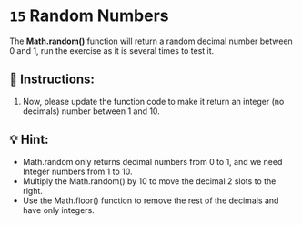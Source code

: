# `15` Random Numbers

The **Math.random()** function will return a random decimal number between 0 and 1, run the exercise as it is several times to test it.

## 📝 Instructions:

1. Now, please update the function code to make it return an integer (no decimals) number between 1 and 10.

## 💡 Hint:

- Math.random only returns decimal numbers from 0 to 1, and we need Integer numbers from 1 to 10.
- Multiply the Math.random() by 10 to move the decimal 2 slots to the right.
- Use the Math.floor() function to remove the rest of the decimals and have only integers.

